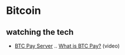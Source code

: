 
# Bitcoin

## watching the tech
+ [BTC Pay Server](http://docs.btcpayserver.org/) .. [What is BTC Pay?](https://www.youtube.com/watch?v=q7xJMno_B3U) (video)
